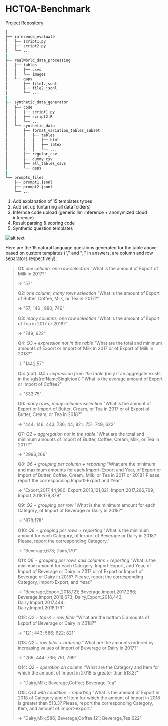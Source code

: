 # HCTQA-Benchmark

Project Repository  
``` bash
|
├── inference_evaluate
│   ├── script1.py
│   ├── script2.py
│   └── ...
|
├── realWorld_data_processing
│   ├── tables
│   │   ├── csvs
│   │   └── images
│   └── qaps
│       ├── file1.jsonl
│       ├── file2.jsonl
│       └── ...
|
├── synthetic_data_generator
│   ├── code
│   │   ├── script1.py
│   │   ├── script2.R
│   │   └── ...
│   └── synthetic_data
│       ├── format_variation_tables_subset
│       │   ├── tables
│       │   │   ├── html
│       │   │   ├── latex
│       │   │   └── ...
│       ├── regular_csv
│       ├── dummy_csv
│       ├── all_tables_csvs
│       └── qaps
|
└── prompts_files
    ├── prompt1.jsonl
    ├── prompt2.jsonl
    └── ...
```
1. Add explanation of 15 templates types  
2. Add set up (untarring all data folders)  
3. Infernce code upload (generic llm inference + anonymized cloud inference)  
4. Result parsing & scoring code
5. Synthetic question templates

![alt text](https://github.com/shahmeer99/HCT-QA-Benchmark/synthetic_data_generator/HCTexample.png)

Here are the 15 natural language questions generated for the table above based on custom templates ("," and ";" in answers, are column and row separators respectively):

> Q1: *one column, one row selection* "What is the amount of Export of Milk in 2017?"
>
> $\rightarrow$ "57"
> 
> Q2: *one column, many rows selection* "What is the amount of Export of Butter, Coffee, Milk, or Tea in 2017?"
>
> $\rightarrow$ "57; 146 ; 980; 749"
> 
> Q3: *many columns, one row selection* "What is the amount of Export of Tea in 2017 or 2018?"
>
> $\rightarrow$ "749; 622"
> 
> Q4: *Q3 + expression not in the table* "What are the total and minimum amounts of Export or Import of Milk in 2017 or of Export of Milk in 2018?"
>
> $\rightarrow$ "1442,57"
> 
> Q5: (opt): *Q4 + expression from the table* (only if an aggregate exists in the \gls{refNameSingleton}) "What is the average amount of Export or Import of Coffee?"
>
> $\rightarrow$ "533.75"
> 
> Q6: *many rows, many columns selection* "What is the amount of Export or Import of Butter, Cream, or Tea in 2017 or of Export of Butter, Cream, or Tea in 2018?"
>
> $\rightarrow$ "444; 146; 443; 736; 44; 821; 751; 749; 622"
> 
> Q7: *Q2 + aggregation not in the table* "What are the total and minimum amounts of Import of Butter, Coffee, Cream, Milk, or Tea in 2017?"
>
> $\rightarrow$ "2996,266"
> 
> Q8: *Q6 + grouping per column + reporting* "What are the minimum and maximum amounts for each Import-Export and Year, of Export or Import of Butter, Coffee, Cream, Milk, or Tea in 2017 or 2018? Please, report the corresponding Import-Export and Year."
>
> $\rightarrow$ "Export,2017,44,980; Export,2018,121,821; Import,2017,266,799; Import,2018,179,879"
> 
> Q9: *Q2 + grouping per row*  "What is the minimum amount for each Category, of Import of Beverage or Dairy in 2018?"
>
> $\rightarrow$ "673;179"
> 
> Q10: *Q6 + grouping per rows + reporting* "What is the minimum amount for each Category, of Import of Beverage or Dairy in 2018? Please, report the corresponding Category."
>
> $\rightarrow$ "Beverage,673; Dairy,179"
> 
> Q11: *Q6 + grouping per rows and columns + reporting* "What is the minimum amount for each Category, Import-Export, and Year, of Import of Beverage or Dairy in 2017 or of Export or Import of Beverage or Dairy in 2018? Please, report the corresponding Category, Import-Export, and Year."
>
> $\rightarrow$
>   "Beverage,Export,2018,121;
>    Beverage,Import,2017,266;
>    Beverage,Import,2018,673; 
>    Dairy,Export,2018,443;
>    Dairy,Import,2017,444;  
>    Dairy,Import,2018,179"
>   
> Q12: *Q2 + top-K + row filter* "What are the bottom 5 amounts of Export of Beverage or Dairy in 2018?"
>
> $\rightarrow$ "121; 443; 586; 622; 821"
> 
> Q13: *Q2 + row filter + ordering* "What are the amounts ordered by increasing values of Import of Beverage or Dairy in 2017?"
>
> $\rightarrow$ "266; 444; 736; 751; 799"
> 
> Q14: *Q2 + operation on column* "What are the Category and Item for which the amount of Import in 2018 is greater than 513.3?"
>
> $\rightarrow$ "Dairy,Milk; Beverage,Coffee; Beverage,Tea"
> 
> Q15: *Q14 with condition + reporting* "What is the amount of Export in 2018 of Category and of Item for which the amount of Import in 2018 is greater than 513.3? Please, report the corresponding Category, Item, and amount of import-export."
>
> $\rightarrow$ "Dairy,Milk,586; Beverage,Coffee,121; Beverage,Tea,622"
> 
